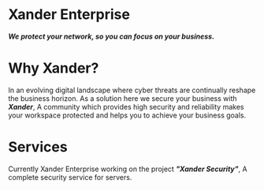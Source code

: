 Xander Enterprise
==
***We protect your network, so you can focus on your business.***

Why Xander?
==
In an evolving digital landscape where cyber threats are continually reshape the business horizon. As a solution here we secure your business with ***Xander***, A community which provides high security and reliability makes your workspace protected and helps you to achieve your business goals. 

Services
==
Currently Xander Enterprise working on the project ***"Xander Security"***, A complete security service for servers.
 
